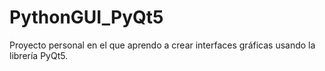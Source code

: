 # PythonGUI_PyQt5

Proyecto personal en el que aprendo a crear interfaces gráficas usando la librería PyQt5.
